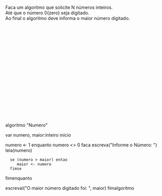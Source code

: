 Faca um algoritmo que solicite N números inteiros.  
Até que o número 0(zero) seja digitado.  
Ao final o algoritmo deve informa o maior número digitado.  



<br/>
<br/>
<br/>
<br/>
<br/>
<br/>
<br/>
<br/>
<br/>
<br/>
<br/>
<br/>
<br/>
<br/>
<br/>
<br/>
<br/>

















algoritmo "Numero"

var
   numero, maior:inteiro
inicio

   numero <- 1
   enquanto numero <> 0 faca
      escreva("Informe o Número: ")
      leia(numero)
      
      se (numero > maior) entao
         maior <- numero
      fimse
   fimenquanto
   
   escreval("O maior número digitado foi: ", maior)
fimalgoritmo



